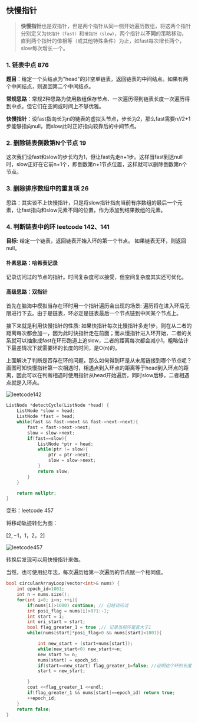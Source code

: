 ## 快慢指针

>**快慢指针**也是双指针，但是两个指针从同一侧开始遍历数组，将这两个指针分别定义为`快指针（fast）`和`慢指针（slow）`，两个指针以**不同**的策略移动，直到两个指针的值相等（或其他特殊条件）为止，如fast每次增长两个，slow每次增长一个。

### 1. 链表中点 876

**题目**：给定一个头结点为"head"的非空单链表，返回链表的中间结点。如果有两个中间结点，则返回第二个中间结点。

**常规思路**：常规2种思路为使用数组保存节点、一次遍历得到链表长度一次遍历得到中点。但它们在空间或时间上不够优雅。

**快慢指针**：设fast指向长为n的链表的虚拟头节点，步长为2，那么fast需要n//2+1步能够指向null，而slow此时正好指向较靠后的中间节点。

### 2. 删除链表倒数第N个节点 19

这次我们设fast和slow的步长均为1，但让fast先走n+1步。这样当fast到达null时，slow正好在它前n+1个，即倒数第n+1节点位置，这样就可以删除倒数第n个节点。

### 3. 删除排序数组中的重复项 26

思路：其实谈不上快慢指针，只是将slow指针指向当前有序数组的最后一个元素，让fast指向和slow元素不同的位置，作为添加到结果数组的元素。

### 4. 判断链表中的环 leetcode 142、141

**目标:** 给定一个链表，返回链表开始入环的第一个节点。 如果链表无环，则返回 null。

#### 朴素思路：哈希表记录

记录访问过的节点的指针。时间复杂度可以接受，但空间复杂度其实还可优化。

#### 高级思路：双指针

首先在脑海中模拟当存在环时用一个指针遍历会出现的场景: 遍历将在进入环后无限进行下去。由于是链表，环必定是链表最后一个节点链到中间某个节点上。

接下来就是利用快慢指针的性质: 如果快指针每次比慢指针多走1步，则在从二者的距离每次都会加一，因为此时快指针走在前面；而从慢指针进入环开始，二者的关系就可以抽象成fast在环形跑道上追slow，二者的距离每次都会减小1，粗略估计下最差情况下就需要环的长度的时间，是O(n)的。

上面解决了判断是否存在环的问题，那么如何得到环是从末尾链接到哪个节点呢？画图可知快慢指针第一次相遇时，相遇点到入环点的距离等于head到入环点的距离，因此可以在判断相遇时使用指针从head开始遍历，同时slow后移，二者相遇点就是入环点。

![leetcode142](E:\myAlgoGit\leetcode\leetcode142.png)

```c++
ListNode *detectCycle(ListNode *head) {
    ListNode *slow = head;
    ListNode *fast = head;
    while(fast && fast->next && fast->next->next){
        fast = fast->next->next;
        slow = slow->next;
        if(fast==slow){
            ListNode *ptr = head;
            while(ptr != slow){
                ptr = ptr->next;
                slow = slow->next;
            }
            return slow;
        }
    }

    return nullptr;
}
```



变形：leetcode 457

将移动轨迹转化为图：

$[2,-1，1，2，2]$

![leetcode457](E:\myAlgoGit\leetcode\leetcode457.png)

转换后发现可以用快慢指针来做。

当然，也可使用纪年法，每次遍历给第一次遍历的节点赋一个相同值。

```C++
bool circularArrayLoop(vector<int>& nums) {
    int epoch_id=1001;
    int n = nums.size();
    for(int i=0; i<n; ++i){
        if(nums[i]>1000) continue; // 已经访问过
        int posi_flag = nums[i]>0?1:-1;
        int start = i;
        int ori_start = start;
        bool flag_greater_1 = true ;// 记录当前环是否大于1
        while(nums[start]*posi_flag>0 && nums[start]<1001){

            int new_start = (start+nums[start]);
            while(new_start<0) new_start+=n;
            new_start %= n;
            nums[start] = epoch_id;
            if(start==new_start) flag_greater_1=false; //证明这个环的长度是1
            start = new_start;

        }
        cout <<flag_greater_1 <<endl;
        if(flag_greater_1 && nums[start]==epoch_id) return true;
        ++epoch_id;
    }
    return false;
}
```

